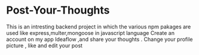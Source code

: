 # Post-Your-Thoughts
This is an intresting  backend project in which the  various npm pakages are used like express,multer,mongoose in javascript language 
Create an account on my app Ideaflow ,and share your thoughts .
Change your profile picture , like and edit your post


